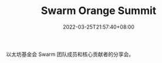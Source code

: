 ﻿---
weight: 
title: "Swarm Orange Summit"
description: "以太坊基金会 Swarm 团队成员和核心贡献者的分享会"
date: 2022-03-25T21:57:40+08:00
lastmod: 2022-03-25T16:45:40+08:00
draft: false
authors: ["Metabd"]
featuredImage: "swarm-orange-summit.jpg"
link: ""
tags: ["元宇宙社区","Swarm Orange Summit"]
categories: ["navigation"]
navigation: ["元宇宙社区"]
lightgallery: true
toc: true
pinned: false
recommend: false
recommend1: false
---
以太坊基金会 Swarm 团队成员和核心贡献者的分享会。
